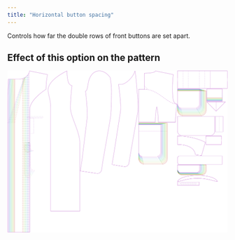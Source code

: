 ```yaml
---
title: "Horizontal button spacing"
---
```


Controls how far the double rows of front buttons are set apart.

## Effect of this option on the pattern

![This image shows the effect of this option by superimposing several variants that have a different value for this option](carlita_buttonspacinghorizontal_sample.svg "Effect of this option on the pattern")
